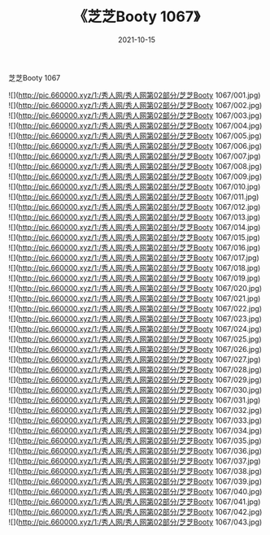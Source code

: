 ﻿---
layout: post
title:  《芝芝Booty 1067》
date:   2021-10-15
img: http://pic.660000.xyz/1:/秀人网/秀人网第02部分/芝芝Booty 1067/000.jpg
categories: [美女, 清纯, 唯美]
---

芝芝Booty 1067

  ![](http://pic.660000.xyz/1:/秀人网/秀人网第02部分/芝芝Booty 1067/001.jpg) <br> ![](http://pic.660000.xyz/1:/秀人网/秀人网第02部分/芝芝Booty 1067/002.jpg) <br> ![](http://pic.660000.xyz/1:/秀人网/秀人网第02部分/芝芝Booty 1067/003.jpg) <br> ![](http://pic.660000.xyz/1:/秀人网/秀人网第02部分/芝芝Booty 1067/004.jpg) <br> ![](http://pic.660000.xyz/1:/秀人网/秀人网第02部分/芝芝Booty 1067/005.jpg) <br> ![](http://pic.660000.xyz/1:/秀人网/秀人网第02部分/芝芝Booty 1067/006.jpg) <br> ![](http://pic.660000.xyz/1:/秀人网/秀人网第02部分/芝芝Booty 1067/007.jpg) <br> ![](http://pic.660000.xyz/1:/秀人网/秀人网第02部分/芝芝Booty 1067/008.jpg) <br> ![](http://pic.660000.xyz/1:/秀人网/秀人网第02部分/芝芝Booty 1067/009.jpg) <br> ![](http://pic.660000.xyz/1:/秀人网/秀人网第02部分/芝芝Booty 1067/010.jpg) <br> ![](http://pic.660000.xyz/1:/秀人网/秀人网第02部分/芝芝Booty 1067/011.jpg) <br> ![](http://pic.660000.xyz/1:/秀人网/秀人网第02部分/芝芝Booty 1067/012.jpg) <br> ![](http://pic.660000.xyz/1:/秀人网/秀人网第02部分/芝芝Booty 1067/013.jpg) <br> ![](http://pic.660000.xyz/1:/秀人网/秀人网第02部分/芝芝Booty 1067/014.jpg) <br> ![](http://pic.660000.xyz/1:/秀人网/秀人网第02部分/芝芝Booty 1067/015.jpg) <br> ![](http://pic.660000.xyz/1:/秀人网/秀人网第02部分/芝芝Booty 1067/016.jpg) <br> ![](http://pic.660000.xyz/1:/秀人网/秀人网第02部分/芝芝Booty 1067/017.jpg) <br> ![](http://pic.660000.xyz/1:/秀人网/秀人网第02部分/芝芝Booty 1067/018.jpg) <br> ![](http://pic.660000.xyz/1:/秀人网/秀人网第02部分/芝芝Booty 1067/019.jpg) <br> ![](http://pic.660000.xyz/1:/秀人网/秀人网第02部分/芝芝Booty 1067/020.jpg) <br> ![](http://pic.660000.xyz/1:/秀人网/秀人网第02部分/芝芝Booty 1067/021.jpg) <br> ![](http://pic.660000.xyz/1:/秀人网/秀人网第02部分/芝芝Booty 1067/022.jpg) <br> ![](http://pic.660000.xyz/1:/秀人网/秀人网第02部分/芝芝Booty 1067/023.jpg) <br> ![](http://pic.660000.xyz/1:/秀人网/秀人网第02部分/芝芝Booty 1067/024.jpg) <br> ![](http://pic.660000.xyz/1:/秀人网/秀人网第02部分/芝芝Booty 1067/025.jpg) <br> ![](http://pic.660000.xyz/1:/秀人网/秀人网第02部分/芝芝Booty 1067/026.jpg) <br> ![](http://pic.660000.xyz/1:/秀人网/秀人网第02部分/芝芝Booty 1067/027.jpg) <br> ![](http://pic.660000.xyz/1:/秀人网/秀人网第02部分/芝芝Booty 1067/028.jpg) <br> ![](http://pic.660000.xyz/1:/秀人网/秀人网第02部分/芝芝Booty 1067/029.jpg) <br> ![](http://pic.660000.xyz/1:/秀人网/秀人网第02部分/芝芝Booty 1067/030.jpg) <br> ![](http://pic.660000.xyz/1:/秀人网/秀人网第02部分/芝芝Booty 1067/031.jpg) <br> ![](http://pic.660000.xyz/1:/秀人网/秀人网第02部分/芝芝Booty 1067/032.jpg) <br> ![](http://pic.660000.xyz/1:/秀人网/秀人网第02部分/芝芝Booty 1067/033.jpg) <br> ![](http://pic.660000.xyz/1:/秀人网/秀人网第02部分/芝芝Booty 1067/034.jpg) <br> ![](http://pic.660000.xyz/1:/秀人网/秀人网第02部分/芝芝Booty 1067/035.jpg) <br> ![](http://pic.660000.xyz/1:/秀人网/秀人网第02部分/芝芝Booty 1067/036.jpg) <br> ![](http://pic.660000.xyz/1:/秀人网/秀人网第02部分/芝芝Booty 1067/037.jpg) <br> ![](http://pic.660000.xyz/1:/秀人网/秀人网第02部分/芝芝Booty 1067/038.jpg) <br> ![](http://pic.660000.xyz/1:/秀人网/秀人网第02部分/芝芝Booty 1067/039.jpg) <br> ![](http://pic.660000.xyz/1:/秀人网/秀人网第02部分/芝芝Booty 1067/040.jpg) <br> ![](http://pic.660000.xyz/1:/秀人网/秀人网第02部分/芝芝Booty 1067/041.jpg) <br> ![](http://pic.660000.xyz/1:/秀人网/秀人网第02部分/芝芝Booty 1067/042.jpg) <br> ![](http://pic.660000.xyz/1:/秀人网/秀人网第02部分/芝芝Booty 1067/043.jpg) <br>